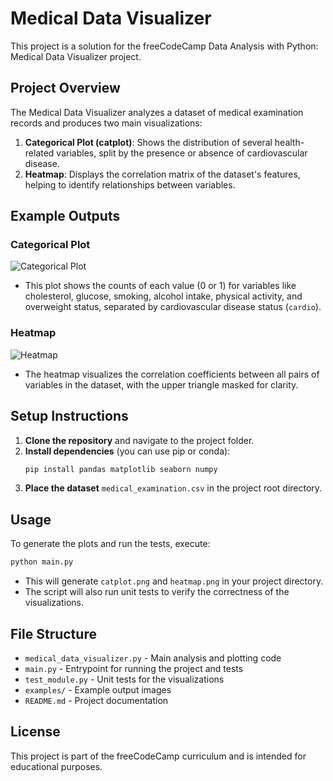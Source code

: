 # Medical Data Visualizer

This project is a solution for the freeCodeCamp Data Analysis with Python: Medical Data Visualizer project.

## Project Overview

The Medical Data Visualizer analyzes a dataset of medical examination records and produces two main visualizations:

1. **Categorical Plot (catplot)**: Shows the distribution of several health-related variables, split by the presence or absence of cardiovascular disease.
2. **Heatmap**: Displays the correlation matrix of the dataset's features, helping to identify relationships between variables.

## Example Outputs

### Categorical Plot

![Categorical Plot](examples/Figure_1.png)

- This plot shows the counts of each value (0 or 1) for variables like cholesterol, glucose, smoking, alcohol intake, physical activity, and overweight status, separated by cardiovascular disease status (`cardio`).

### Heatmap

![Heatmap](examples/Figure_2.png)

- The heatmap visualizes the correlation coefficients between all pairs of variables in the dataset, with the upper triangle masked for clarity.

## Setup Instructions

1. **Clone the repository** and navigate to the project folder.
2. **Install dependencies** (you can use pip or conda):
   ```bash
   pip install pandas matplotlib seaborn numpy
   ```
3. **Place the dataset** `medical_examination.csv` in the project root directory.

## Usage

To generate the plots and run the tests, execute:

```bash
python main.py
```

- This will generate `catplot.png` and `heatmap.png` in your project directory.
- The script will also run unit tests to verify the correctness of the visualizations.

## File Structure

- `medical_data_visualizer.py` - Main analysis and plotting code
- `main.py` - Entrypoint for running the project and tests
- `test_module.py` - Unit tests for the visualizations
- `examples/` - Example output images
- `README.md` - Project documentation

## License

This project is part of the freeCodeCamp curriculum and is intended for educational purposes.
